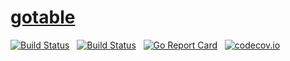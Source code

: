# [gotable](https://github.com/stmansour/gotable)&nbsp; &nbsp;
[![Build Status](https://travis-ci.org/stmansour/gotable.svg?branch=master)](https://travis-ci.org/stmansour/gotable) &nbsp;
[![Build Status](https://ci.appveyor.com/api/projects/status/github/stmansour/gotable?branch=master&svg=true)](https://ci.appveyor.com/api/projects/status/github/stmansour/gotable) &nbsp;
[![Go Report Card](https://goreportcard.com/badge/github.com/stMansour/gotable)](https://goreportcard.com/report/github.com/stMansour/gotable)&nbsp;&nbsp;
[![codecov.io](http://codecov.io/github/stmansour/gotable/branch/master/graphs/badge.svg)](http://codecov.io/github/stmansour/gotable)
